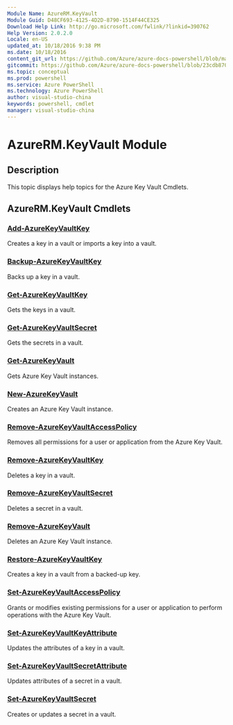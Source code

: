 ```yaml
---
Module Name: AzureRM.KeyVault
Module Guid: D48CF693-4125-4D2D-8790-1514F44CE325
Download Help Link: http://go.microsoft.com/fwlink/?linkid=390762
Help Version: 2.0.2.0
Locale: en-US
updated_at: 10/18/2016 9:38 PM
ms.date: 10/18/2016
content_git_url: https://github.com/Azure/azure-docs-powershell/blob/master/azureps-cmdlets-docs/ResourceManager/AzureRM.KeyVault/v0.9.8/AzureRM.KeyVault.md
gitcommit: https://github.com/Azure/azure-docs-powershell/blob/23cdb8705d4ab9807c0e21b238f3b134a7d49c7d/azureps-cmdlets-docs/ResourceManager/AzureRM.KeyVault/v0.9.8/AzureRM.KeyVault.md
ms.topic: conceptual
ms.prod: powershell
ms.service: Azure PowerShell
ms.technology: Azure PowerShell
author: visual-studio-china
keywords: powershell, cmdlet
manager: visual-studio-china
---
```


# AzureRM.KeyVault Module
## Description
This topic displays help topics for the Azure Key Vault Cmdlets. 

## AzureRM.KeyVault Cmdlets
### [Add-AzureKeyVaultKey](.\Add-AzureKeyVaultKey.md)
Creates a key in a vault or imports a key into a vault.


### [Backup-AzureKeyVaultKey](.\Backup-AzureKeyVaultKey.md)
Backs up a key in a vault.


### [Get-AzureKeyVaultKey](.\Get-AzureKeyVaultKey.md)
Gets the keys in a vault.


### [Get-AzureKeyVaultSecret](.\Get-AzureKeyVaultSecret.md)
Gets the secrets in a vault.


### [Get-AzureKeyVault](.\Get-AzureKeyVault.md)
Gets Azure Key Vault instances.


### [New-AzureKeyVault](.\New-AzureKeyVault.md)
Creates an Azure Key Vault instance.


### [Remove-AzureKeyVaultAccessPolicy](.\Remove-AzureKeyVaultAccessPolicy.md)
Removes all permissions for a user or application from the Azure Key Vault.


### [Remove-AzureKeyVaultKey](.\Remove-AzureKeyVaultKey.md)
Deletes a key in a vault.


### [Remove-AzureKeyVaultSecret](.\Remove-AzureKeyVaultSecret.md)
Deletes a secret in a vault.


### [Remove-AzureKeyVault](.\Remove-AzureKeyVault.md)
Deletes an Azure Key Vault instance.


### [Restore-AzureKeyVaultKey](.\Restore-AzureKeyVaultKey.md)
Creates a key in a vault from a backed-up key.


### [Set-AzureKeyVaultAccessPolicy](.\Set-AzureKeyVaultAccessPolicy.md)
Grants or modifies existing permissions for a user or application to perform operations with the Azure Key Vault.


### [Set-AzureKeyVaultKeyAttribute](.\Set-AzureKeyVaultKeyAttribute.md)
Updates the attributes of a key in a vault.


### [Set-AzureKeyVaultSecretAttribute](.\Set-AzureKeyVaultSecretAttribute.md)
Updates attributes of a secret in a vault.


### [Set-AzureKeyVaultSecret](.\Set-AzureKeyVaultSecret.md)
Creates or updates a secret in a vault.



